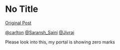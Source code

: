 # No Title

[Original Post](https://discourse.onlinedegree.iitm.ac.in/t/169029/488)

<p><a class="mention" href="/u/carlton">@carlton</a> <a class="mention" href="/u/saransh_saini">@Saransh_Saini</a> <a class="mention" href="/u/jivraj">@Jivraj</a></p>
<p>Please look into this, my portal is showing zero marks</p>